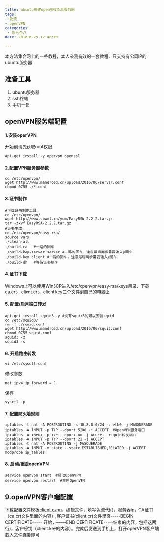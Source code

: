 ```yaml
---
title: ubuntu搭建openVPN免流服务器
tags: 
- 免流
- openVPN
categories:
 - 杂七杂八
date: 2016-6-25 12:40:00

---
```

本方法集合网上的一些教程，本人亲测有效的一套教程，只支持有公网IP的ubuntu服务器
<!-- more -->
## 准备工具
1. ubuntu服务器
2. ssh终端
3. 手机一部

## openVPN服务端配置
#### 1.安装openVPN
开始前请先获取root权限

    apt-get install -y openvpn openssl

#### 2.配置VPN服务器参数

    cd /etc/openvpn/
    wget http://www.mandroid.cn/upload/2016/06/server.conf
    chmod 0755 ./*.conf

#### 3.证书制作

    #下载证书制作工具
    cd /etc/openvpn/
    wget http://www.sbwml.cn/yum/EasyRSA-2.2.2.tar.gz
    tar -zxvf EasyRSA-2.2.2.tar.gz
    #证书生成
    cd /etc/openvpn/easy-rsa/
    source vars
    ./clean-all
    ./build-ca   #一路的回车
    ./build-key-server server #一路的回车，注意最后两步需要输入y回车
    ./build-key client #一路的回车，注意最后两步需要输入y回车
    ./build-dh   #等待证书制作

#### 4.证书下载
Windows上可以使用WinSCP进入/etc/openvpn/easy-rsa/keys目录，下载ca.crt、client.crt、client.key三个文件到自己的电脑上
#### 5. 配置/启用端口转发

    apt-get install squid3 -y #没有squid3的可以安装squid
    cd /etc/squid3/
    rm -f ./squid.conf
    wget http://www.mandroid.cn/upload/2016/06/squid.conf
    chmod 0755 squid.conf
    squid3 -z
    squid3 -s

#### 6. 开启路由转发

    vi /etc/sysctl.conf

修改参数

    net.ipv4.ip_forward = 1

保存

    sysctl -p

#### 7. 配置防火墙规则

    iptables -t nat -A POSTROUTING -s 10.8.0.0/24 -o eth0 -j MASQUERADE
    iptables -A INPUT -p TCP --dport 5200 -j ACCEPT  #OpenVPN服务端口
    iptables -A INPUT -p TCP --dport 80 -j ACCEPT  #squid转发端口
    iptables -A INPUT -p TCP --dport 22 -j ACCEPT
    iptables -t nat -A POSTROUTING -j MASQUERADE
    iptables -A INPUT -m state --state ESTABLISHED,RELATED -j ACCEPT
    modprobe ip_tables
#### 8. 启动/重启openVPN

    service openvpn start  #启动OpenVPN
    service openvpn restart  #重启OpenVPN

## 9.openVPN客户端配置
 下载配置文件模板[client.ovpn](http://www.mandroid.cn/upload/2016/06/client.ovpn)，编辑文件，填写免流代码，服务器ip，CA证书（ca.crt文件里面的内容）,客户证书(client.crt文件里面-----BEGIN CERTIFICATE----- 开始，-----END CERTIFICATE-----结束的内容，包括这两行)，客户密钥（client.key的内容）。完成后发送到手机上，打开openVPN客户端载入文件连接即可
 